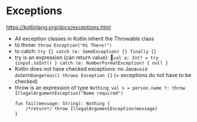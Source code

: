 # Exceptions
https://kotlinlang.org/docs/exceptions.html
- All exception classes in Kotlin inherit the Throwable class
- to throw: `throw Exception("Hi There!")`
- to catch: `try {} catch (e: SomeException) {} finally {}`
- try is an expression (can return value): `val a: Int? = try {input.toInt() } catch (e: NumberFormatException) { null }`
- Kotlin does not have checked exceptions: no Java`void doSmthDangerous() throws Exception {}` (+ exceptions do not have to be checked)
- throw is an expression of type `Nothing`:
	`val s = person.name ?: throw IllegalArgumentException("Name required")`
	```
	fun fail(message: String): Nothing {
		/*return*/ throw IllegalArgumentException(message)
	}
	```